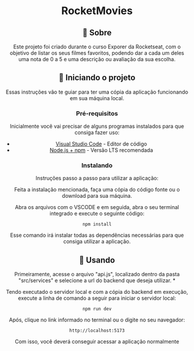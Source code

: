 <h1 align="center">RocketMovies</h1>

<div align="center">


## 🧐 Sobre <a name = "about_pt"></a>
Este projeto foi criado durante o curso Exporer da Rocketseat, com o objetivo de listar os seus filmes favoritos, podendo dar a cada um deles uma nota de 0 a 5 e uma descrição ou avaliação da sua escolha.

## 🏁 Iniciando o projeto <a name = "getting_started_pt"></a>

Essas instruções vão te guiar para ter uma cópia da aplicação funcionando em sua máquina local.

### Pré-requisitos

Inicialmente você vai precisar de alguns programas instalados para que consiga fazer uso:

- [Visual Studio Code](https://code.visualstudio.com) - Editor de código
- [Node.js + npm](https://nodejs.org/en) - Versão LTS recomendada

### Instalando

Instruções passo a passo para utilizar a aplicação:

Feita a instalação mencionada, faça uma cópia do código fonte ou o download para sua máquina.

Abra os arquivos com o VSCODE e em seguida, abra o seu terminal integrado e execute o seguinte código:
```
npm install
```
Esse comando irá instalar todas as dependências necessárias para que consiga utilizar a aplicação.


## 🎈 Usando <a name="usage_pt"></a>

Primeiramente, acesse o arquivo "api.js", localizado dentro da pasta "src/services" e selecione a url do backend que deseja utilizar. *

Tendo executado o servidor local e com a cópia do backend em execução, execute a linha de comando a seguir para iniciar o servidor local:
```
npm run dev
```

Após, clique no link informado no terminal ou o digite no seu navegador:
```
http://localhost:5173
```

Com isso, você deverá conseguir acessar a aplicação normalmente



